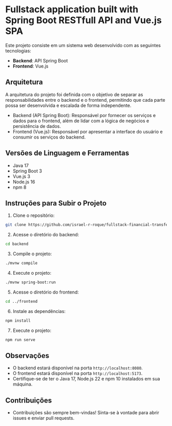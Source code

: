 # Fullstack application built with Spring Boot RESTfull API and Vue.js SPA

Este projeto consiste em um sistema web desenvolvido com as seguintes tecnologias:

- **Backend**: API Spring Boot <br>
- **Frontend**: Vue.js

## **Arquitetura**
A arquitetura do projeto foi definida com o objetivo de separar as responsabilidades entre o backend e o frontend, permitindo que cada parte possa ser desenvolvida e escalada de forma independente.

- Backend (API Spring Boot): Responsável por fornecer os serviços e dados para o frontend, além de lidar com a lógica de negócios e persistência de dados.
- Frontend (Vue.js): Responsável por apresentar a interface do usuário e consumir os serviços do backend.

## Versões de Linguagem e Ferramentas
- Java 17
- Spring Boot 3
- Vue.js 3
- Node.js 16
- npm 8

## Instruções para Subir o Projeto
1. Clone o repositório:
```bash
git clone https://github.com/israel-r-roque/fullstack-financial-transfer-scheduling-system.git
```

2. Acesse o diretório do backend:
```bash
cd backend
```
3. Compile o projeto:
```bash
./mvnw compile
```

4. Execute o projeto:
```bash
./mvnw spring-boot:run
```

5. Acesse o diretório do frontend:
```bash
cd ../frontend
```
6. Instale as dependências:
   
```bash
npm install
```

7. Execute o projeto:
```bash
npm run serve
```

## Observações
- O backend estará disponível na porta `http://localhost:8080`.
- O frontend estará disponível na porta `http://localhost:5173`.
- Certifique-se de ter o Java 17, Node.js 22 e npm 10 instalados em sua máquina.
  
## Contribuições
- Contribuições são sempre bem-vindas! Sinta-se à vontade para abrir issues e enviar pull requests.